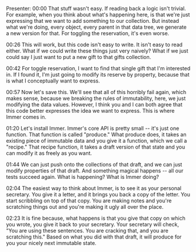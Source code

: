 Presenter: 00:00 That stuff wasn't easy. If reading back a logic isn't trivial. For example, when you think about what's happening here, is that we're just expressing that we want to add something to our collection. But instead what we're doing, every object, every parent in that data tree, we generate a new version for that. For toggling the reservation, it's even worse.

00:26 This will work, but this code isn't easy to write. It isn't easy to read either. What if we could write these things just very naively? What if we just could say I just want to put a new gift to that gifts collection.

00:42 For toggle reservation, I want to find that single gift that I'm interested in. If I found it, I'm just going to modify its reserve by property, because that is what I conceptually want to express.

00:57 Now let's save this. We'll see that all of this horribly fail again, which makes sense, because we breaking the rules of immutability, here, we just modifying the data values. However, I think you and I can both agree that this code better expresses the idea we want to express. This is where Immer comes in.

01:20 Let's install Immer. Immer's core API is pretty small -- it's just one function. That function is called "produce." What produce does, it takes an existing piece of immutable data and you give it a function, which we call a "recipe." That recipe function, it takes a draft version of that state and you can modify it as freely as you want.

01:44 We can just push onto the collections of that draft, and we can just modify properties of that draft. And something magical happens -- all our tests succeed again. What is happening? What is Immer doing?

02:04 The easiest way to think about Immer, is to see it as your personal secretary. You give it a letter, and it brings you back a copy of the letter. You start scribbling on top of that copy. You are making notes and you're scratching things out and you're making it ugly all over the place.

02:23 It is fine because, what happens is that you give that copy on which you wrote, you give it back to your secretary. Your secretary will check, "You are using these sentences. You are cracking that, and you are scratching this." Based on what you did with that draft, it will produce for you your nicely next immutable state.

